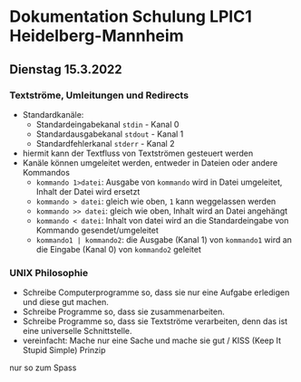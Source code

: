# Dokumentation Schulung LPIC1 Heidelberg-Mannheim

## Dienstag 15.3.2022

### Textströme, Umleitungen und Redirects

- Standardkanäle:
  - Standardeingabekanal `stdin` - Kanal 0
  - Standardausgabekanal `stdout` - Kanal 1
  - Standardfehlerkanal `stderr` - Kanal 2
- hiermit kann der Textfluss von Textströmen gesteuert werden
- Kanäle können umgeleitet werden, entweder in Dateien oder andere Kommandos  
  - `kommando 1>datei`: Ausgabe von `kommando` wird in Datei umgeleitet, Inhalt der Datei wird ersetzt
  - `kommando > datei`: gleich wie oben, `1` kann weggelassen werden
  - `kommando >> datei`: gleich wie oben, Inhalt wird an Datei angehängt
  - `kommando < datei`: Inhalt von datei wird an die Standardeingabe von Kommando gesendet/umgeleitet
  - `kommando1 | kommando2`: die Ausgabe (Kanal 1) von `kommando1` wird an die Eingabe (Kanal 0) von `kommando2` geleitet 

### UNIX Philosophie
- Schreibe Computerprogramme so, dass sie nur eine Aufgabe erledigen und diese gut machen.
- Schreibe Programme so, dass sie zusammenarbeiten.
- Schreibe Programme so, dass sie Textströme verarbeiten, denn das ist eine universelle Schnittstelle.
- vereinfacht: Mache nur eine Sache und mache sie gut / KISS (Keep It Stupid Simple) Prinzip

nur so zum Spass
